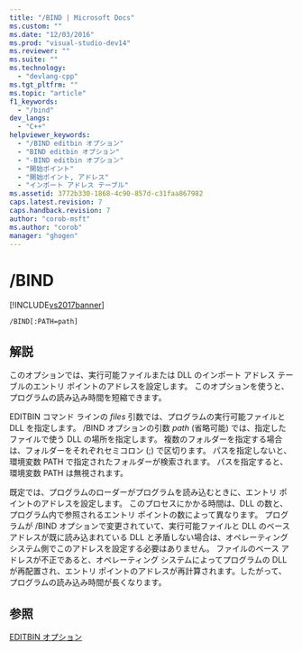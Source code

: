 ```yaml
---
title: "/BIND | Microsoft Docs"
ms.custom: ""
ms.date: "12/03/2016"
ms.prod: "visual-studio-dev14"
ms.reviewer: ""
ms.suite: ""
ms.technology: 
  - "devlang-cpp"
ms.tgt_pltfrm: ""
ms.topic: "article"
f1_keywords: 
  - "/bind"
dev_langs: 
  - "C++"
helpviewer_keywords: 
  - "/BIND editbin オプション"
  - "BIND editbin オプション"
  - "-BIND editbin オプション"
  - "開始ポイント"
  - "開始ポイント, アドレス"
  - "インポート アドレス テーブル"
ms.assetid: 3772b330-1868-4c90-857d-c31faa867982
caps.latest.revision: 7
caps.handback.revision: 7
author: "corob-msft"
ms.author: "corob"
manager: "ghogen"
---
```

# /BIND
[!INCLUDE[vs2017banner](../../assembler/inline/includes/vs2017banner.md)]

```  
/BIND[:PATH=path]  
```  
  
## 解説  
 このオプションでは、実行可能ファイルまたは DLL のインポート アドレス テーブルのエントリ ポイントのアドレスを設定します。  このオプションを使うと、プログラムの読み込み時間を短縮できます。  
  
 EDITBIN コマンド ラインの *files* 引数では、プログラムの実行可能ファイルと DLL を指定します。  \/BIND オプションの引数 *path* \(省略可能\) では、指定したファイルで使う DLL の場所を指定します。  複数のフォルダーを指定する場合は、フォルダーをそれぞれセミコロン \(;\) で区切ります。  パスを指定しないと、環境変数 PATH で指定されたフォルダーが検索されます。  パスを指定すると、環境変数 PATH は無視されます。  
  
 既定では、プログラムのローダーがプログラムを読み込むときに、エントリ ポイントのアドレスを設定します。  このプロセスにかかる時間は、DLL の数と、プログラム内で参照されるエントリ ポイントの数によって異なります。  プログラムが \/BIND オプションで変更されていて、実行可能ファイルと DLL のベース アドレスが既に読み込まれている DLL と矛盾しない場合は、オペレーティング システム側でこのアドレスを設定する必要はありません。  ファイルのベース アドレスが不正であると、オペレーティング システムによってプログラムの DLL が再配置され、エントリ ポイントのアドレスが再計算されます。したがって、プログラムの読み込み時間が長くなります。  
  
## 参照  
 [EDITBIN オプション](../../build/reference/editbin-options.md)
